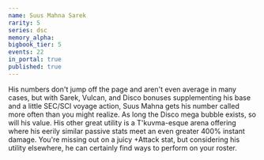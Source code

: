 ```yaml
---
name: Suus Mahna Sarek
rarity: 5
series: dsc
memory_alpha:
bigbook_tier: 5
events: 22
in_portal: true
published: true
---
```


His numbers don't jump off the page and aren't even average in many cases, but with Sarek, Vulcan, and Disco bonuses supplementing his base and a little SEC/SCI voyage action, Suus Mahna gets his number called more often than you might realize. As long the Disco mega bubble exists, so will his value. His other great utility is a T'kuvma-esque arena offering where his eerily similar passive stats meet an even greater 400% instant damage. You're missing out on a juicy +Attack stat, but considering his utility elsewhere, he can certainly find ways to perform on your roster.
